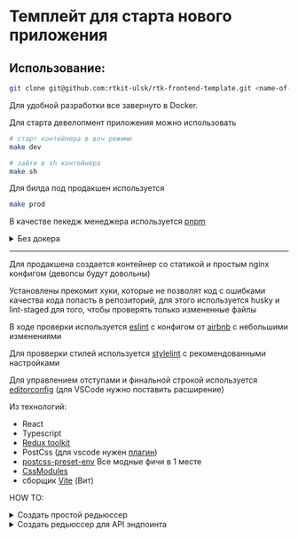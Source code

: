 # Темплейт для старта нового приложения

## Использование:

```sh
git clone git@github.com:rtkit-ulsk/rtk-frontend-template.git <name-of-repo>
```

Для удобной разработки все завернуто в Docker.

Для старта девелопмент приложения можно использовать

```sh
# старт контейнера в воч режиме
make dev

# зайти в sh контейнера
make sh
```

Для билда под продакшен используется

```sh
make prod
```

В качестве пекедж менеджера используется [pnpm](https://pnpm.io/)

<details>
    <summary>Без докера</summary>
    Если не хочется заморачиваться с докером, то можно разрабатывать на своей тачке, для этого нужно установить зависимости и стартануть разработку.

    ```sh
    # опционально установить
    npx add -g pnpm
    pnpm install
    pnpm dev
    ```
</details>
<hr>
Для продакшена создается контейнер со статикой и простым nginx конфигом (девопсы будут довольны)

Установлены прекомит хуки, которые не позволят код с ошибками качества кода попасть в репозиторий, для этого используется husky и lint-staged для того, чтобы проверять только измененные файлы

В ходе проверки используется [eslint](https://eslint.org/) с конфигом от [airbnb](https://www.npmjs.com/package/eslint-config-airbnb) с небольшими изменениями

Для провверки стилей используется [stylelint](https://stylelint.io/) с рекомендованными настройками

Для управлением отступами и финальной строкой используется [editorconfig](https://editorconfig.org/) (для VSCode нужно поставить расширение)

Из технологий:

- React
- Typescript
- [Redux toolkit](https://redux-toolkit.js.org/)
- PostCss (для vscode нужен [плагин](https://marketplace.visualstudio.com/items?itemName=csstools.postcss))
- [postcss-preset-env](https://github.com/csstools/postcss-plugins/tree/main/plugin-packs/postcss-preset-env) Все модные фичи в 1 месте
- [CssModules](https://github.com/css-modules/css-modules)
- сборщик [Vite](https://vitejs.dev/) (Вит)


HOW TO:
<details>
    <summary>Создать простой редьюссер</summary>

    В папке `store/slices` соласно [документации](https://redux-toolkit.js.org/tutorials/quick-start#create-a-redux-state-slice) toolkit создать файл

    Добавить редьюссер в `store.ts` в `configureStore`
</details>

<details>
    <summary>Создать редьюссер для API эндпоинта</summary>

    В папке `services/api/` соласно [документации](https://redux-toolkit.js.org/tutorials/rtk-query#setting-up-your-store-and-api-service) rtk-query создать файл

    Добавить редьюссер в `store.ts` в `configureStore` и обавить мидлвару тудаже
</details>
